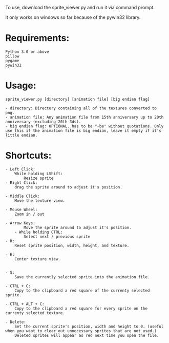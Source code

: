 To use, download the sprite_viewer.py and run it via command prompt.

It only works on windows so far because of the pywin32 library.

# Requirements:
	Python 3.0 or above
	pillow
	pygame
	pywin32
	

# Usage: 
	sprite_viewer.py [directory] [animation file] [big endian flag]

	- directory: Directory containing all of the textures converted to png.
	- animation file: Any animation file from 15th anniversary up to 20th anniversary (excluding 20th 3ds).
	- big endian flag: OPTIONAL. has to be "-be" without quotations. Only use this if the animation file is big endian, leave it empty if it's little endian.

# Shortcuts:
	- Left Click:
		While holding LShift:
			Resize sprite
	- Right Click:
		drag the sprite around to adjust it's position.
	
	- Middle Click:
		Move the texture view.
	
	- Mouse Wheel:
		Zoom in / out
	
	- Arrow Keys: 
			Move the sprite around to adjust it's position.
		- While holding CTRL:
			Select next / previous sprite
	- R: 
		Reset sprite position, width, height, and texture.
		
	- E:
		Center texture view.
	
		
	- S:
		Save the currently selected sprite into the animation file.
		
	- CTRL + C: 
		Copy to the clipboard a red square of the currenty selected sprite.
		
	- CTRL + ALT + C: 
		Copy to the clipboard a red square for every sprite on the currenty selected texture.
	
	- Delete:
		Set the current sprite's position, width and height to 0. (useful when you want to clear out unnecessary sprites that are not used.)
		Deleted sprites will appear as red next time you open the file.
